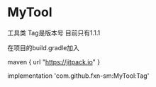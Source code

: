 # MyTool
工具类
Tag是版本号   目前只有1.1.1

在项目的build.gradle加入

maven { url "https://jitpack.io" }

implementation 'com.github.fxn-sm:MyTool:Tag'
